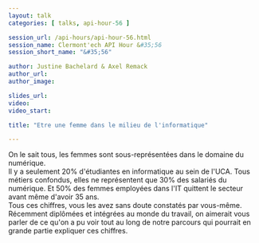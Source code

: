 ```yaml
---
layout: talk
categories: [ talks, api-hour-56 ]

session_url: /api-hours/api-hour-56.html
session_name: Clermont'ech API Hour &#35;56
session_short_name: "&#35;56"

author: Justine Bachelard & Axel Remack
author_url:
author_image:

slides_url:
video:
video_start:

title: "Etre une femme dans le milieu de l'informatique"

---
```


On le sait tous, les femmes sont sous-représentées dans le domaine du numérique.  
Il y a seulement 20% d'étudiantes en informatique au sein de l'UCA. 
Tous métiers confondus, elles ne représentent que 30% des salariés du numérique. 
Et 50% des femmes employées dans l'IT quittent le secteur avant même d'avoir 35 ans.  
Tous ces chiffres, vous les avez sans doute constatés par vous-même.  
Récemment diplômées et intégrées au monde du travail, on aimerait vous parler de ce qu'on a pu voir tout au long de notre parcours qui pourrait en grande partie expliquer ces chiffres.